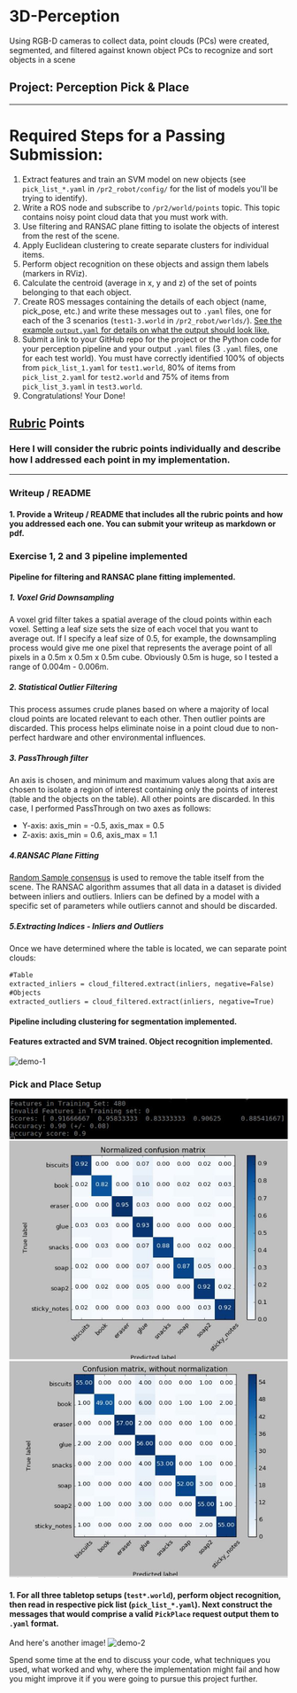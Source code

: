 # 3D-Perception
Using RGB-D cameras to collect data, point clouds (PCs) were created, segmented, and filtered against known object PCs to recognize and sort objects in a scene  
  
## Project: Perception Pick & Place

---


# Required Steps for a Passing Submission:
1. Extract features and train an SVM model on new objects (see `pick_list_*.yaml` in `/pr2_robot/config/` for the list of models you'll be trying to identify). 
2. Write a ROS node and subscribe to `/pr2/world/points` topic. This topic contains noisy point cloud data that you must work with.
3. Use filtering and RANSAC plane fitting to isolate the objects of interest from the rest of the scene.
4. Apply Euclidean clustering to create separate clusters for individual items.
5. Perform object recognition on these objects and assign them labels (markers in RViz).
6. Calculate the centroid (average in x, y and z) of the set of points belonging to that each object.
7. Create ROS messages containing the details of each object (name, pick_pose, etc.) and write these messages out to `.yaml` files, one for each of the 3 scenarios (`test1-3.world` in `/pr2_robot/worlds/`).  [See the example `output.yaml` for details on what the output should look like.](https://github.com/udacity/RoboND-Perception-Project/blob/master/pr2_robot/config/output.yaml)  
8. Submit a link to your GitHub repo for the project or the Python code for your perception pipeline and your output `.yaml` files (3 `.yaml` files, one for each test world).  You must have correctly identified 100% of objects from `pick_list_1.yaml` for `test1.world`, 80% of items from `pick_list_2.yaml` for `test2.world` and 75% of items from `pick_list_3.yaml` in `test3.world`.
9. Congratulations!  Your Done!


## [Rubric](https://review.udacity.com/#!/rubrics/1067/view) Points
### Here I will consider the rubric points individually and describe how I addressed each point in my implementation.  

---
  
[//]: # (Image References)

[image1]: ./perceptionPics/trainSvmScore.JPG
[image2]: ./perceptionPics/normalizedConfusionMatrix.JPG
[image3]: ./perceptionPics/nonNormalConfusionMatrix.JPG
  
### Writeup / README

#### 1. Provide a Writeup / README that includes all the rubric points and how you addressed each one.  You can submit your writeup as markdown or pdf.  

### Exercise 1, 2 and 3 pipeline implemented
#### Pipeline for filtering and RANSAC plane fitting implemented.  
  
##### 1. Voxel Grid Downsampling 
A voxel grid filter takes a spatial average of the cloud points within each voxel. Setting a leaf size sets the size of each vocel that you want to average out. If I specify a leaf size of 0.5, for example, the downsampling process would give me one pixel that represents the average point of all pixels in a 0.5m x 0.5m x 0.5m cube. Obviously 0.5m is huge, so I tested a range of 0.004m - 0.006m.
  
##### 2. Statistical Outlier Filtering
This process assumes crude planes based on where a majority of local cloud points are located relevant to each other. Then outlier points are discarded. This process helps eliminate noise in a point cloud due to non-perfect hardware and other environmental influences.

##### 3. PassThrough filter
An axis is chosen, and minimum and maximum values along that axis are chosen to isolate a region of interest containing only the points of interest (table and the objects on the table). All other points are discarded. In this case, I performed PassThrough on two axes as follows:  
* Y-axis: axis_min = -0.5,   axis_max = 0.5  
* Z-axis: axis_min =  0.6,   axis_max = 1.1   

##### 4.RANSAC Plane Fitting
[Random Sample consensus](https://en.wikipedia.org/wiki/Random_sample_consensus) is used to remove the table itself from the scene. The RANSAC algorithm assumes that all data in a dataset is divided between inliers and outliers. Inliers can be defined by a model with a specific set of parameters while outliers cannot and should be discarded.

##### 5.Extracting Indices - Inliers and Outliers
Once we have determined where the table is located, we can separate point clouds: 
```
#Table
extracted_inliers = cloud_filtered.extract(inliers, negative=False) 
#Objects
extracted_outliers = cloud_filtered.extract(inliers, negative=True) 
```
  

#### Pipeline including clustering for segmentation implemented.  

#### Features extracted and SVM trained.  Object recognition implemented.

![demo-1](https://user-images.githubusercontent.com/20687560/28748231-46b5b912-7467-11e7-8778-3095172b7b19.png)

### Pick and Place Setup

![alt text][image1]
![alt text][image2]
![alt text][image3]

#### 1. For all three tabletop setups (`test*.world`), perform object recognition, then read in respective pick list (`pick_list_*.yaml`). Next construct the messages that would comprise a valid `PickPlace` request output them to `.yaml` format.

And here's another image! 
![demo-2](https://user-images.githubusercontent.com/20687560/28748286-9f65680e-7468-11e7-83dc-f1a32380b89c.png)

Spend some time at the end to discuss your code, what techniques you used, what worked and why, where the implementation might fail and how you might improve it if you were going to pursue this project further.  



